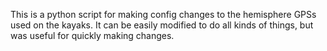 This is a python script for making config changes to the hemisphere GPSs used on the kayaks.
It can be easily modified to do all kinds of things, but was useful for quickly making changes.